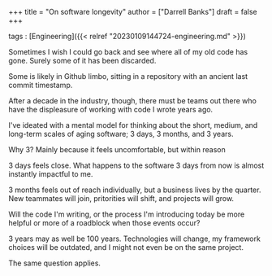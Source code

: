 +++
title = "On software longevity"
author = ["Darrell Banks"]
draft = false
+++

tags
: [Engineering]({{< relref "20230109144724-engineering.md" >}})

Sometimes I wish I could go back and see where all of my old code has gone. Surely some
of it has been discarded.

Some is likely in Github limbo, sitting in a repository with an
ancient last commit timestamp.

After a decade in the industry, though, there must be teams out there
who have the displeasure of working with code I wrote years ago.

I've ideated with a mental model for thinking about the short,
medium, and long-term scales of aging software; 3 days, 3 months, and 3 years.

Why 3? Mainly because it feels uncomfortable, but within reason

3 days feels close. What happens to the software 3 days from now is almost
instantly impactful to me.

3 months feels out of reach individually, but a business lives by the quarter.
New teammates will join, pritorities will shift, and projects will grow.

Will the code I'm writing, or the process I'm introducing today
be more helpful or more of a roadblock when those events occur?

3 years may as well be 100 years. Technologies will change, my
framework choices will be outdated, and I might not even be
on the same project.

The same question applies.
